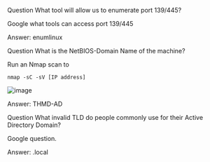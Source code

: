 Question 
What tool will allow us to enumerate port 139/445?

Google what tools can access port 139/445

Answer: enumlinux

Question
What is the NetBIOS-Domain Name of the machine?

Run an Nmap scan to 
```
nmap -sC -sV [IP address]
```
![image](https://github.com/Shawn-Nichol/TryHackMe/assets/30714313/dfbbe298-218a-4526-bffb-7f37495034ca)


Answer: THMD-AD

Question
What invalid TLD do people commonly  use for their Active Directory Domain?

Google question. 

Answer: .local
